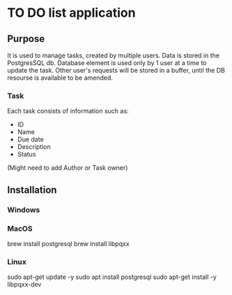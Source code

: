 # TO DO list application

## Purpose
It is used to manage tasks, created by multiple users. Data is stored in the PostgresSQL db.
Database element is used only by 1 user at a time to update the task. 
Other user's requests will be stored in a buffer, until the DB resourse is available to be amended.

### Task
Each task consists of information such as:
* ID
* Name
* Due date
* Description
* Status

(Might need to add Author or Task owner)

## Installation

### Windows

### MacOS
brew install postgresql
brew install libpqxx

### Linux
sudo apt-get update -y
sudo apt install postgresql
sudo apt-get install -y libpqxx-dev
